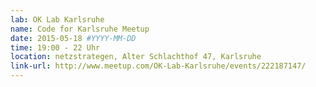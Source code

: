 ```yaml
---
lab: OK Lab Karlsruhe
name: Code for Karlsruhe Meetup
date: 2015-05-18 #YYYY-MM-DD
time: 19:00 - 22 Uhr
location: netzstrategen, Alter Schlachthof 47, Karlsruhe 
link-url: http://www.meetup.com/OK-Lab-Karlsruhe/events/222187147/
---
```

